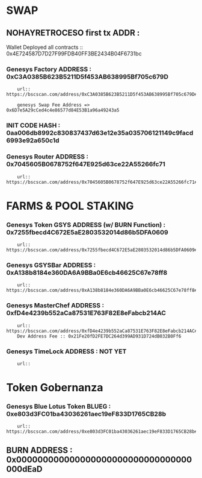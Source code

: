# SWAP 
## NOHAYRETROCESO first tx ADDR : 

Wallet Deployed all contracts :: 0x4E724587D7D27F99FDB40FF3BE2434B04F6731bc
                        

### Genesys Factory ADDRESS : 0xC3A0385B623B5211D5f453AB638995Bf705c679D
        url:: https://bscscan.com/address/0xC3A0385B623B5211D5f453AB638995Bf705c679D#code
        
        genesys Swap Fee Address => 0x6D7e5A29cCed4c4e86577d84E53B1a96a49243a5
                

### INIT CODE HASH : 0aa006db8992c830837437d63e12e35a035706121149c9facd6993e92a650c1d


### Genesys Router ADDRESS : 0x7045605B0678752f647E925d63ce22A55266fc71
        url:: https://bscscan.com/address/0x7045605B0678752f647E925d63ce22A55266fc71#code



# FARMS & POOL STAKING

### Genesys Token GSYS ADDRESS (w/ BURN Function) : 0x7255fbecd4C672E5aE2803532014d86b5DFA0609
        url:: https://bscscan.com/address/0x7255fbecd4C672E5aE2803532014d86b5DFA0609#code
### Genesys GSYSBar ADDRESS : 0xA138b8184e360DA6A9BBa0E6cb46625C67e78ff8
        url:: https://bscscan.com/address/0xA138b8184e360DA6A9BBa0E6cb46625C67e78ff8#code
### Genesys MasterChef ADDRESS : 0xfD4e4239b552aCa87531E763F82E8eFabcb214AC
        url:: https://bscscan.com/address/0xfD4e4239b552aCa87531E763F82E8eFabcb214AC#code
        Dev Address Fee :: 0x21Fe20fD2FE7DC264d399AD931D724dB032B0Ff6

### Genesys TimeLock ADDRESS : NOT YET
        url::

# Token Gobernanza
### Genesys Blue Lotus Token BLUEG : 0xe803d3FC01ba43036261aec19eF833D1765CB28b
        url:: https://bscscan.com/address/0xe803d3FC01ba43036261aec19eF833D1765CB28b#code

## BURN ADDRESS : 0x000000000000000000000000000000000000dEaD
